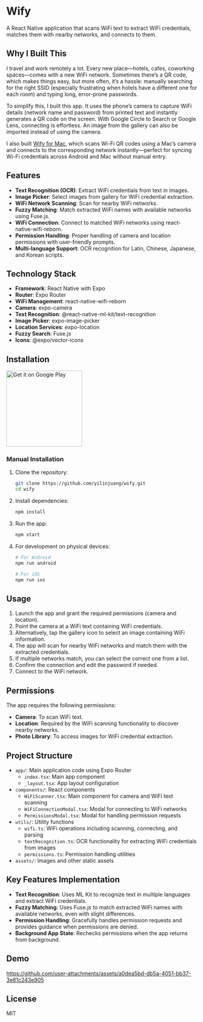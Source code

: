 # Wify

A React Native application that scans WiFi text to extract WiFi credentials, matches them with nearby networks, and connects to them.

## Why I Built This

I travel and work remotely a lot. Every new place—hotels, cafes, coworking spaces—comes with a new WiFi network. Sometimes there’s a QR code, which makes things easy, but more often, it’s a hassle: manually searching for the right SSID (especially frustrating when hotels have a different one for each room) and typing long, error-prone passwords.

To simplify this, I built this app. It uses the phone’s camera to capture WiFi details (network name and password) from printed text and instantly generates a QR code on the screen. With Google Circle to Search or Google Lens, connecting is effortless. An image from the gallery can also be imported instead of using the camera.

I also built [Wify for Mac](https://github.com/yilinjuang/wify-mac), which scans Wi-Fi QR codes using a Mac’s camera and connects to the corresponding network instantly—perfect for syncing Wi-Fi credentials across Android and Mac without manual entry.

## Features

- **Text Recognition (OCR)**: Extract WiFi credentials from text in images.
- **Image Picker**: Select images from gallery for WiFi credential extraction.
- **WiFi Network Scanning**: Scan for nearby WiFi networks.
- **Fuzzy Matching**: Match extracted WiFi names with available networks using Fuse.js.
- **WiFi Connection**: Connect to matched WiFi networks using react-native-wifi-reborn.
- **Permission Handling**: Proper handling of camera and location permissions with user-friendly prompts.
- **Multi-language Support**: OCR recognition for Latin, Chinese, Japanese, and Korean scripts.

## Technology Stack

- **Framework**: React Native with Expo
- **Router**: Expo Router
- **WiFi Management**: react-native-wifi-reborn
- **Camera**: expo-camera
- **Text Recognition**: @react-native-ml-kit/text-recognition
- **Image Picker**: expo-image-picker
- **Location Services**: expo-location
- **Fuzzy Search**: Fuse.js
- **Icons**: @expo/vector-icons

## Installation

<a href="https://play.google.com/store/apps/details?id=com.yilinjuang.wify">
  <img alt="Get it on Google Play" src="https://play.google.com/intl/en_us/badges/static/images/badges/en_badge_web_generic.png" width="200px"/>
</a>

### Manual Installation

1. Clone the repository:

   ```bash
   git clone https://github.com/yilinjuang/wify.git
   cd wify
   ```

2. Install dependencies:

   ```bash
   npm install
   ```

3. Run the app:

   ```bash
   npm start
   ```

4. For development on physical devices:

   ```bash
   # For Android
   npm run android

   # For iOS
   npm run ios
   ```

## Usage

1. Launch the app and grant the required permissions (camera and location).
2. Point the camera at a WiFi text containing WiFi credentials.
3. Alternatively, tap the gallery icon to select an image containing WiFi information.
4. The app will scan for nearby WiFi networks and match them with the extracted credentials.
5. If multiple networks match, you can select the correct one from a list.
6. Confirm the connection and edit the password if needed.
7. Connect to the WiFi network.

## Permissions

The app requires the following permissions:

- **Camera**: To scan WiFi text.
- **Location**: Required by the WiFi scanning functionality to discover nearby networks.
- **Photo Library**: To access images for WiFi credential extraction.

## Project Structure

- `app/`: Main application code using Expo Router
  - `index.tsx`: Main app component
  - `_layout.tsx`: App layout configuration
- `components/`: React components
  - `WiFiScanner.tsx`: Main component for camera and WiFi text scanning
  - `WiFiConnectionModal.tsx`: Modal for connecting to WiFi networks
  - `PermissionsModal.tsx`: Modal for handling permission requests
- `utils/`: Utility functions
  - `wifi.ts`: WiFi operations including scanning, connecting, and parsing
  - `textRecognition.ts`: OCR functionality for extracting WiFi credentials from images
  - `permissions.ts`: Permission handling utilities
- `assets/`: Images and other static assets

## Key Features Implementation

- **Text Recognition**: Uses ML Kit to recognize text in multiple languages and extract WiFi credentials.
- **Fuzzy Matching**: Uses Fuse.js to match extracted WiFi names with available networks, even with slight differences.
- **Permission Handling**: Gracefully handles permission requests and provides guidance when permissions are denied.
- **Background App State**: Rechecks permissions when the app returns from background.

## Demo

https://github.com/user-attachments/assets/a0dea5bd-db5a-4051-bb37-3e81c243e905

## License

MIT
